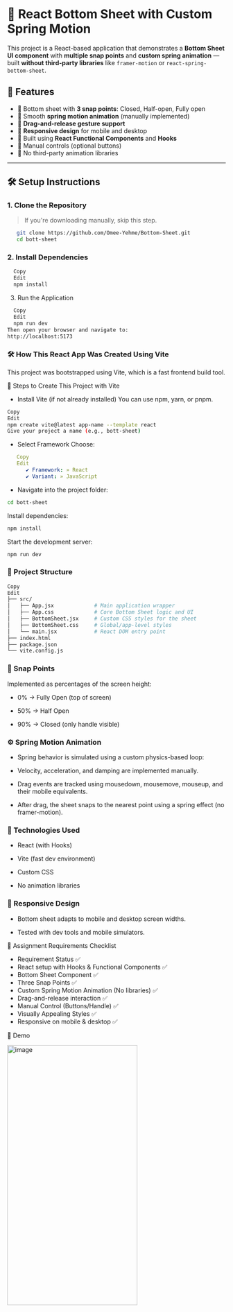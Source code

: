 # 🧩 React Bottom Sheet with Custom Spring Motion

This project is a React-based application that demonstrates a **Bottom Sheet UI component** with **multiple snap points** and **custom spring animation** — built **without third-party libraries** like `framer-motion` or `react-spring-bottom-sheet`.

## 🎯 Features

- 🔹 Bottom sheet with **3 snap points**: Closed, Half-open, Fully open
- 🔹 Smooth **spring motion animation** (manually implemented)
- 🔹 **Drag-and-release gesture support**
- 🔹 **Responsive design** for mobile and desktop
- 🔹 Built using **React Functional Components** and **Hooks**
- 🔹 Manual controls (optional buttons)
- 🔹 No third-party animation libraries

---

## 🛠️ Setup Instructions

### 1. Clone the Repository
> If you're downloading manually, skip this step.
```bash
   git clone https://github.com/Omee-Yehme/Bottom-Sheet.git
   cd bott-sheet
```
### 2. Install Dependencies
```bash
  Copy
  Edit
  npm install
```
3. Run the Application
```bash
  Copy
  Edit
  npm run dev
Then open your browser and navigate to:
http://localhost:5173
```
### 🛠️ How This React App Was Created Using Vite
This project was bootstrapped using Vite, which is a fast frontend build tool.

📌 Steps to Create This Project with Vite
- Install Vite (if not already installed)
You can use npm, yarn, or pnpm.
```bash
Copy
Edit
npm create vite@latest app-name --template react
Give your project a name (e.g., bott-sheet)
```
- Select Framework
Choose:
```yaml
   Copy
   Edit
      ✔ Framework: » React
      ✔ Variant: » JavaScript
```
- Navigate into the project folder:
```bash
cd bott-sheet
```
Install dependencies:
```bash
npm install
```
Start the development server:
```bash
npm run dev
```
### 🧱 Project Structure
```bash
Copy
Edit
├── src/
│   ├── App.jsx             # Main application wrapper
│   ├── App.css             # Core Bottom Sheet logic and UI
│   ├── BottomSheet.jsx     # Custom CSS styles for the sheet
│   ├── BottomSheet.css     # Global/app-level styles
│   └── main.jsx            # React DOM entry point
├── index.html
├── package.json
└── vite.config.js
```
### 📱 Snap Points
Implemented as percentages of the screen height:

- 0% → Fully Open (top of screen)

- 50% → Half Open

- 90% → Closed (only handle visible)

### ⚙️ Spring Motion Animation
- Spring behavior is simulated using a custom physics-based loop:

- Velocity, acceleration, and damping are implemented manually.

- Drag events are tracked using mousedown, mousemove, mouseup, and their mobile equivalents.

- After drag, the sheet snaps to the nearest point using a spring effect (no framer-motion).

### 🔧 Technologies Used
- React (with Hooks)

- Vite (fast dev environment)

- Custom CSS

- No animation libraries

### 📱 Responsive Design
- Bottom sheet adapts to mobile and desktop screen widths.

- Tested with dev tools and mobile simulators.

📌 Assignment Requirements Checklist
- Requirement	Status ✅
- React setup with Hooks & Functional Components	✅
- Bottom Sheet Component	✅
- Three Snap Points	✅
- Custom Spring Motion Animation (No libraries)	✅
- Drag-and-release interaction	✅
- Manual Control (Buttons/Handle)	✅
- Visually Appealing Styles	✅
- Responsive on mobile & desktop	✅

📸 Demo

<img width="300" height="600" alt="image" src="https://github.com/user-attachments/assets/c7459d41-aac2-4ced-ba51-09224741a630" />


